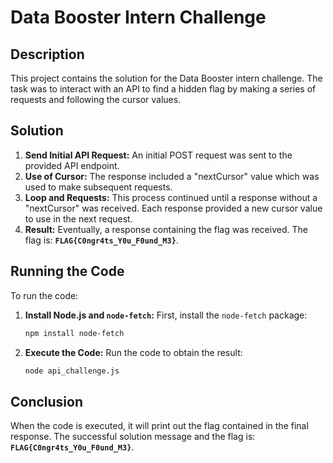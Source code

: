 # Data Booster Intern Challenge

## Description

This project contains the solution for the Data Booster intern challenge. The task was to interact with an API to find a hidden flag by making a series of requests and following the cursor values.

## Solution

1. **Send Initial API Request:** An initial POST request was sent to the provided API endpoint.
2. **Use of Cursor:** The response included a "nextCursor" value which was used to make subsequent requests.
3. **Loop and Requests:** This process continued until a response without a "nextCursor" was received. Each response provided a new cursor value to use in the next request.
4. **Result:** Eventually, a response containing the flag was received. The flag is: **`FLAG{C0ngr4ts_Y0u_F0und_M3}`**.

## Running the Code

To run the code:

1. **Install Node.js and `node-fetch`:** First, install the `node-fetch` package:

    ```bash
    npm install node-fetch
    ```

2. **Execute the Code:** Run the code to obtain the result:

    ```bash
    node api_challenge.js
    ```

## Conclusion

When the code is executed, it will print out the flag contained in the final response. The successful solution message and the flag is: **`FLAG{C0ngr4ts_Y0u_F0und_M3}`**.
